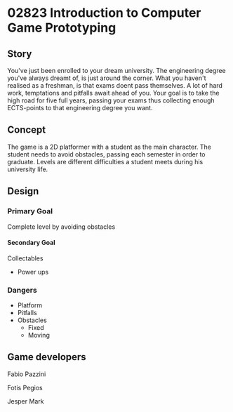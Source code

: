 # 02823 Introduction to Computer Game Prototyping

## Story
You've just been enrolled to your dream university. The engineering degree you've always dreamt of, is just around the corner. What you haven't realised as a freshman, is that exams doent pass themselves. A lot of hard work, temptations and pitfalls await ahead of you. Your goal is to take the high road for five full years, passing your exams thus collecting enough ECTS-points to that engineering degree you want.

## Concept

The game is a 2D platformer with a student as the main character. The student needs to avoid obstacles, passing each semester in order to graduate. Levels are different difficulties a student meets during his university life.

## Design


### Primary Goal
Complete level by avoiding obstacles

#### Secondary Goal
Collectables
  - Power ups

### Dangers
- Platform
- Pitfalls
- Obstacles
  - Fixed
  - Moving

## Game developers
Fabio Pazzini

Fotis Pegios

Jesper Mark

